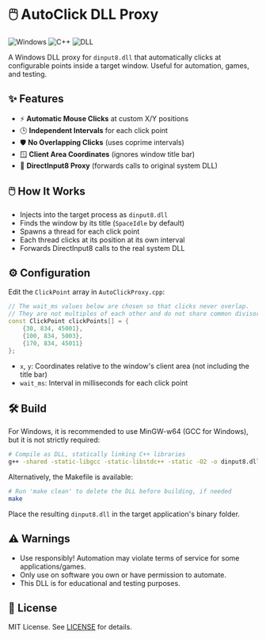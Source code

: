 # 🖱️ AutoClick DLL Proxy

![Windows](https://img.shields.io/badge/platform-Windows-blue?logo=windows) ![C++](https://img.shields.io/badge/language-C%2B%2B-blue?logo=c%2B%2B) ![DLL](https://img.shields.io/badge/type-DLL-green?logo=microsoft)

A Windows DLL proxy for `dinput8.dll` that automatically clicks at configurable points inside a target window. Useful for automation, games, and testing.

## ✨ Features

- ⚡ **Automatic Mouse Clicks** at custom X/Y positions
- 🕒 **Independent Intervals** for each click point
- 🛡️ **No Overlapping Clicks** (uses coprime intervals)
- 🪟 **Client Area Coordinates** (ignores window title bar)
- 🔗 **DirectInput8 Proxy** (forwards calls to original system DLL)

## 🖱️ How It Works

- Injects into the target process as `dinput8.dll`
- Finds the window by its title (`SpaceIdle` by default)
- Spawns a thread for each click point
- Each thread clicks at its position at its own interval
- Forwards DirectInput8 calls to the real system DLL

## ⚙️ Configuration

Edit the `ClickPoint` array in `AutoClickProxy.cpp`:

```cpp
// The wait_ms values below are chosen so that clicks never overlap.
// They are not multiples of each other and do not share common divisors.
const ClickPoint clickPoints[] = {
    {30, 834, 45001},
    {100, 834, 5003},
    {170, 834, 45011}
};
```

- `x`, `y`: Coordinates relative to the window's client area (not including the title bar)
- `wait_ms`: Interval in milliseconds for each click point

## 🛠️ Build

For Windows, it is recommended to use MinGW-w64 (GCC for Windows), but it is not strictly required:

```sh
# Compile as DLL, statically linking C++ libraries
g++ -shared -static-libgcc -static-libstdc++ -static -O2 -o dinput8.dll AutoClickProxy.cpp
```

Alternatively, the Makefile is available:

```sh
# Run 'make clean' to delete the DLL before building, if needed
make
```

Place the resulting `dinput8.dll` in the target application's binary folder.

## ⚠️ Warnings

- Use responsibly! Automation may violate terms of service for some applications/games.
- Only use on software you own or have permission to automate.
- This DLL is for educational and testing purposes.

## 📄 License

MIT License. See [LICENSE](LICENSE) for details.
